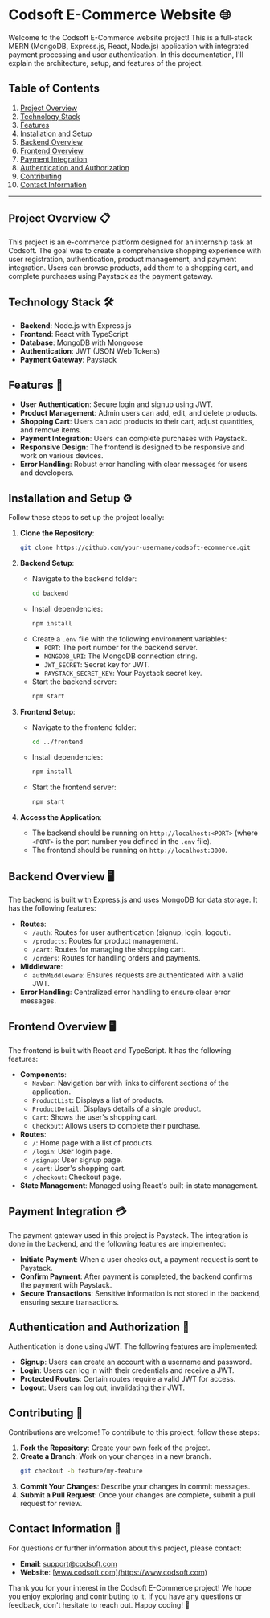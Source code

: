 # Codsoft E-Commerce Website 🌐
Welcome to the Codsoft E-Commerce website project! This is a full-stack MERN (MongoDB, Express.js, React, Node.js) application with integrated payment processing and user authentication. In this documentation, I'll explain the architecture, setup, and features of the project.

## Table of Contents
1. [Project Overview](#project-overview)
2. [Technology Stack](#technology-stack)
3. [Features](#features)
4. [Installation and Setup](#installation-and-setup)
5. [Backend Overview](#backend-overview)
6. [Frontend Overview](#frontend-overview)
7. [Payment Integration](#payment-integration)
8. [Authentication and Authorization](#authentication-and-authorization)
9. [Contributing](#contributing)
10. [Contact Information](#contact-information)

---

## Project Overview 📋
This project is an e-commerce platform designed for an internship task at Codsoft. The goal was to create a comprehensive shopping experience with user registration, authentication, product management, and payment integration. Users can browse products, add them to a shopping cart, and complete purchases using Paystack as the payment gateway.

## Technology Stack 🛠️
- **Backend**: Node.js with Express.js
- **Frontend**: React with TypeScript
- **Database**: MongoDB with Mongoose
- **Authentication**: JWT (JSON Web Tokens)
- **Payment Gateway**: Paystack

## Features 🎯
- **User Authentication**: Secure login and signup using JWT.
- **Product Management**: Admin users can add, edit, and delete products.
- **Shopping Cart**: Users can add products to their cart, adjust quantities, and remove items.
- **Payment Integration**: Users can complete purchases with Paystack.
- **Responsive Design**: The frontend is designed to be responsive and work on various devices.
- **Error Handling**: Robust error handling with clear messages for users and developers.

## Installation and Setup ⚙️
Follow these steps to set up the project locally:

1. **Clone the Repository**: 
   ```bash
   git clone https://github.com/your-username/codsoft-ecommerce.git
   ```

2. **Backend Setup**:
   - Navigate to the backend folder:
     ```bash
     cd backend
     ```
   - Install dependencies:
     ```bash
     npm install
     ```
   - Create a `.env` file with the following environment variables:
     - `PORT`: The port number for the backend server.
     - `MONGODB_URI`: The MongoDB connection string.
     - `JWT_SECRET`: Secret key for JWT.
     - `PAYSTACK_SECRET_KEY`: Your Paystack secret key.
   - Start the backend server:
     ```bash
     npm start
     ```

3. **Frontend Setup**:
   - Navigate to the frontend folder:
     ```bash
     cd ../frontend
     ```
   - Install dependencies:
     ```bash
     npm install
     ```
   - Start the frontend server:
     ```bash
     npm start
     ```

4. **Access the Application**:
   - The backend should be running on `http://localhost:<PORT>` (where `<PORT>` is the port number you defined in the `.env` file).
   - The frontend should be running on `http://localhost:3000`.

## Backend Overview 🖥️
The backend is built with Express.js and uses MongoDB for data storage. It has the following features:

- **Routes**: 
  - `/auth`: Routes for user authentication (signup, login, logout).
  - `/products`: Routes for product management.
  - `/cart`: Routes for managing the shopping cart.
  - `/orders`: Routes for handling orders and payments.
- **Middleware**:
  - `authMiddleware`: Ensures requests are authenticated with a valid JWT.
- **Error Handling**: Centralized error handling to ensure clear error messages.

## Frontend Overview 🖥️
The frontend is built with React and TypeScript. It has the following features:

- **Components**:
  - `Navbar`: Navigation bar with links to different sections of the application.
  - `ProductList`: Displays a list of products.
  - `ProductDetail`: Displays details of a single product.
  - `Cart`: Shows the user's shopping cart.
  - `Checkout`: Allows users to complete their purchase.
- **Routes**:
  - `/`: Home page with a list of products.
  - `/login`: User login page.
  - `/signup`: User signup page.
  - `/cart`: User's shopping cart.
  - `/checkout`: Checkout page.
- **State Management**: Managed using React's built-in state management.

## Payment Integration 💳
The payment gateway used in this project is Paystack. The integration is done in the backend, and the following features are implemented:

- **Initiate Payment**: When a user checks out, a payment request is sent to Paystack.
- **Confirm Payment**: After payment is completed, the backend confirms the payment with Paystack.
- **Secure Transactions**: Sensitive information is not stored in the backend, ensuring secure transactions.

## Authentication and Authorization 🔐
Authentication is done using JWT. The following features are implemented:

- **Signup**: Users can create an account with a username and password.
- **Login**: Users can log in with their credentials and receive a JWT.
- **Protected Routes**: Certain routes require a valid JWT for access.
- **Logout**: Users can log out, invalidating their JWT.

## Contributing 🤝
Contributions are welcome! To contribute to this project, follow these steps:

1. **Fork the Repository**: Create your own fork of the project.
2. **Create a Branch**: Work on your changes in a new branch.
   ```bash
   git checkout -b feature/my-feature
   ```
3. **Commit Your Changes**: Describe your changes in commit messages.
4. **Submit a Pull Request**: Once your changes are complete, submit a pull request for review.

## Contact Information 📧
For questions or further information about this project, please contact:
- **Email**: support@codsoft.com
- **Website**: [www.codsoft.com](https://www.codsoft.com)

Thank you for your interest in the Codsoft E-Commerce project! We hope you enjoy exploring and contributing to it. If you have any questions or feedback, don't hesitate to reach out. Happy coding! 🌟
